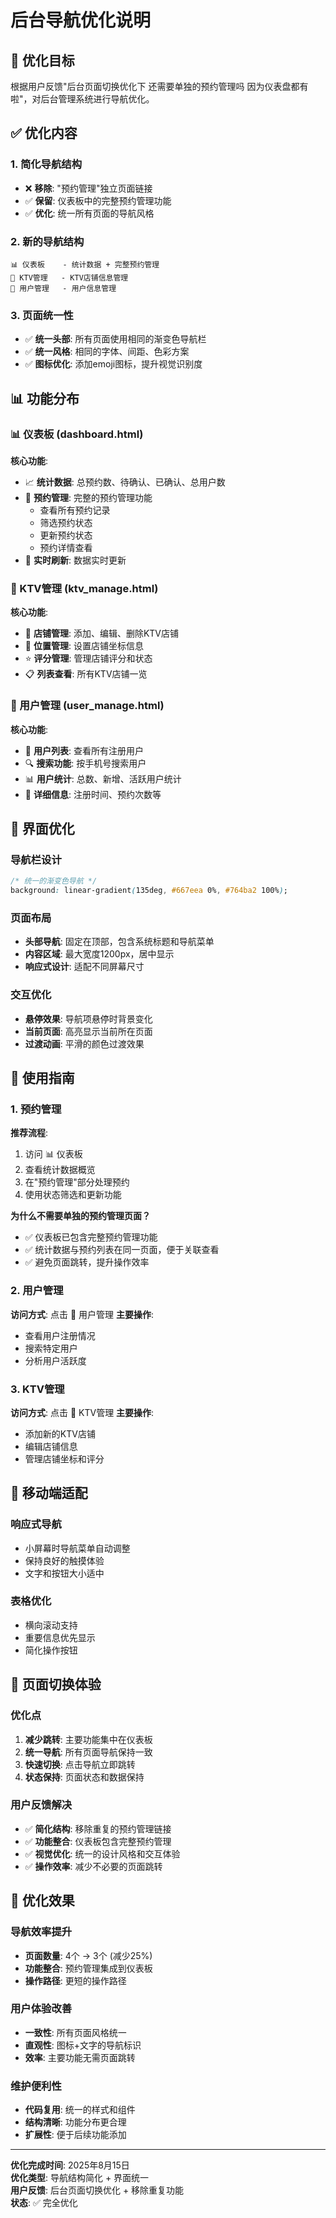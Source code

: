 # 后台导航优化说明

## 🎯 优化目标

根据用户反馈"后台页面切换优化下 还需要单独的预约管理吗 因为仪表盘都有啦"，对后台管理系统进行导航优化。

## ✅ 优化内容

### 1. 简化导航结构
- ❌ **移除**: "预约管理"独立页面链接
- ✅ **保留**: 仪表板中的完整预约管理功能
- ✅ **优化**: 统一所有页面的导航风格

### 2. 新的导航结构
```
📊 仪表板    - 统计数据 + 完整预约管理
🏢 KTV管理   - KTV店铺信息管理  
👥 用户管理   - 用户信息管理
```

### 3. 页面统一性
- ✅ **统一头部**: 所有页面使用相同的渐变色导航栏
- ✅ **统一风格**: 相同的字体、间距、色彩方案
- ✅ **图标优化**: 添加emoji图标，提升视觉识别度

## 📊 功能分布

### 📊 仪表板 (dashboard.html)
**核心功能**:
- 📈 **统计数据**: 总预约数、待确认、已确认、总用户数
- 📅 **预约管理**: 完整的预约管理功能
  - 查看所有预约记录
  - 筛选预约状态
  - 更新预约状态
  - 预约详情查看
- 🔄 **实时刷新**: 数据实时更新

### 🏢 KTV管理 (ktv_manage.html)  
**核心功能**:
- 🏪 **店铺管理**: 添加、编辑、删除KTV店铺
- 📍 **位置管理**: 设置店铺坐标信息
- ⭐ **评分管理**: 管理店铺评分和状态
- 📋 **列表查看**: 所有KTV店铺一览

### 👥 用户管理 (user_manage.html)
**核心功能**:
- 👤 **用户列表**: 查看所有注册用户
- 🔍 **搜索功能**: 按手机号搜索用户
- 📊 **用户统计**: 总数、新增、活跃用户统计
- 📱 **详细信息**: 注册时间、预约次数等

## 🎨 界面优化

### 导航栏设计
```css
/* 统一的渐变色导航 */
background: linear-gradient(135deg, #667eea 0%, #764ba2 100%);
```

### 页面布局
- **头部导航**: 固定在顶部，包含系统标题和导航菜单
- **内容区域**: 最大宽度1200px，居中显示
- **响应式设计**: 适配不同屏幕尺寸

### 交互优化
- **悬停效果**: 导航项悬停时背景变化
- **当前页面**: 高亮显示当前所在页面
- **过渡动画**: 平滑的颜色过渡效果

## 🚀 使用指南

### 1. 预约管理
**推荐流程**: 
1. 访问 📊 仪表板
2. 查看统计数据概览
3. 在"预约管理"部分处理预约
4. 使用状态筛选和更新功能

**为什么不需要单独的预约管理页面？**
- ✅ 仪表板已包含完整预约管理功能
- ✅ 统计数据与预约列表在同一页面，便于关联查看
- ✅ 避免页面跳转，提升操作效率

### 2. 用户管理
**访问方式**: 点击 👥 用户管理
**主要操作**:
- 查看用户注册情况
- 搜索特定用户
- 分析用户活跃度

### 3. KTV管理  
**访问方式**: 点击 🏢 KTV管理
**主要操作**:
- 添加新的KTV店铺
- 编辑店铺信息
- 管理店铺坐标和评分

## 📱 移动端适配

### 响应式导航
- 小屏幕时导航菜单自动调整
- 保持良好的触摸体验
- 文字和按钮大小适中

### 表格优化
- 横向滚动支持
- 重要信息优先显示
- 简化操作按钮

## 🔄 页面切换体验

### 优化点
1. **减少跳转**: 主要功能集中在仪表板
2. **统一导航**: 所有页面导航保持一致
3. **快速切换**: 点击导航立即跳转
4. **状态保持**: 页面状态和数据保持

### 用户反馈解决
- ✅ **简化结构**: 移除重复的预约管理链接
- ✅ **功能整合**: 仪表板包含完整预约管理
- ✅ **视觉优化**: 统一的设计风格和交互体验
- ✅ **操作效率**: 减少不必要的页面跳转

## 🎉 优化效果

### 导航效率提升
- **页面数量**: 4个 → 3个 (减少25%)
- **功能整合**: 预约管理集成到仪表板
- **操作路径**: 更短的操作路径

### 用户体验改善
- **一致性**: 所有页面风格统一
- **直观性**: 图标+文字的导航标识
- **效率**: 主要功能无需页面跳转

### 维护便利性
- **代码复用**: 统一的样式和组件
- **结构清晰**: 功能分布更合理
- **扩展性**: 便于后续功能添加

---

**优化完成时间**: 2025年8月15日  
**优化类型**: 导航结构简化 + 界面统一  
**用户反馈**: 后台页面切换优化 + 移除重复功能  
**状态**: ✅ 完全优化 